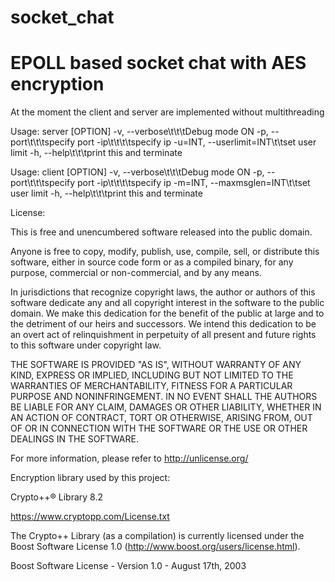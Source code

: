 # socket_chat

<h1>EPOLL based socket chat with AES encryption</h1>

<p>At the moment the client and server are implemented without multithreading</p>


Usage: server [OPTION]
  -v, --verbose\t\t\tDebug mode ON
  -p, --port\t\t\tspecify port
  -ip\t\t\t\tspecify ip
  -u=INT, --userlimit=INT\t\tset user limit
  -h, --help\t\t\tprint this and terminate
  
Usage: client [OPTION]
  -v, --verbose\t\t\tDebug mode ON
  -p, --port\t\t\tspecify port
  -ip\t\t\t\tspecify ip
  -m=INT, --maxmsglen=INT\t\tset user limit
  -h, --help\t\t\tprint this and terminate

License:

This is free and unencumbered software released into the public domain.

Anyone is free to copy, modify, publish, use, compile, sell, or
distribute this software, either in source code form or as a compiled
binary, for any purpose, commercial or non-commercial, and by any
means.

In jurisdictions that recognize copyright laws, the author or authors
of this software dedicate any and all copyright interest in the
software to the public domain. We make this dedication for the benefit
of the public at large and to the detriment of our heirs and
successors. We intend this dedication to be an overt act of
relinquishment in perpetuity of all present and future rights to this
software under copyright law.

THE SOFTWARE IS PROVIDED "AS IS", WITHOUT WARRANTY OF ANY KIND,
EXPRESS OR IMPLIED, INCLUDING BUT NOT LIMITED TO THE WARRANTIES OF
MERCHANTABILITY, FITNESS FOR A PARTICULAR PURPOSE AND NONINFRINGEMENT.
IN NO EVENT SHALL THE AUTHORS BE LIABLE FOR ANY CLAIM, DAMAGES OR
OTHER LIABILITY, WHETHER IN AN ACTION OF CONTRACT, TORT OR OTHERWISE,
ARISING FROM, OUT OF OR IN CONNECTION WITH THE SOFTWARE OR THE USE OR
OTHER DEALINGS IN THE SOFTWARE.

For more information, please refer to <http://unlicense.org/>

Encryption library used by this project:

Crypto++® Library 8.2

https://www.cryptopp.com/License.txt

The Crypto++ Library (as a compilation) is currently licensed under the Boost
Software License 1.0 (http://www.boost.org/users/license.html).

Boost Software License - Version 1.0 - August 17th, 2003
